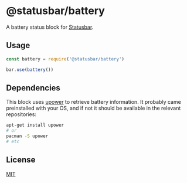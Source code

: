 # @statusbar/battery

A battery status block for [Statusbar](https://github.com/goto-bus-stop/statusbar).

## Usage

```js
const battery = require('@statusbar/battery')

bar.use(battery())
```

## Dependencies

This block uses [upower](https://upower.freedesktop.org) to retrieve battery information.
It probably came preinstalled with your OS, and if not it should be available in the relevant repositories:

```bash
apt-get install upower
# or
pacman -S upower
# etc
```

## License

[MIT](../../LICENSE)
